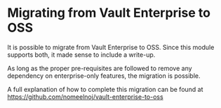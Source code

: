 # Migrating from Vault Enterprise to OSS

It is possible to migrate from Vault Enterprise to OSS. Since this module supports both, it made sense to include a write-up.

As long as the proper pre-requisites are followed to remove any dependency on enterprise-only features, the migration is possible.

A full explanation of how to complete this migration can be found at <https://github.com/nomeelnoj/vault-enterprise-to-oss>
